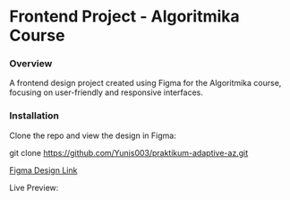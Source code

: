 # Frontend Project - Algoritmika Course
### Overview
A frontend design project created using Figma for the Algoritmika course, focusing on user-friendly and responsive interfaces.
### Installation
Clone the repo and view the design in Figma:

git clone https://github.com/Yunis003/praktikum-adaptive-az.git <br>

<a href="https://www.figma.com/design/BKmCBpI9dXn5xkCnbAEAxj/praktikum-adaptive-az?node-id=0-1&node-type=canvas&t=v7l2p97oyOy4Ehz8-0" target="_blank">Figma Design Link</a>

Live Preview:
